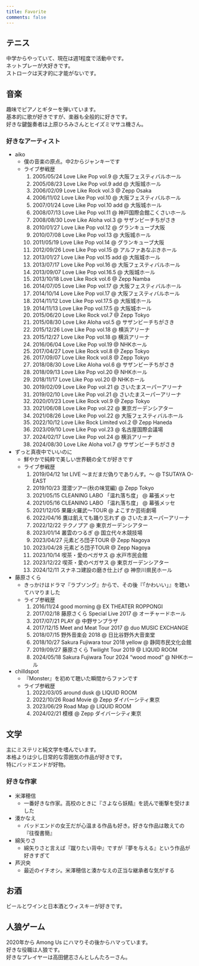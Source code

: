 ```yaml
---
title: Favorite
comments: false
---
```


## テニス

中学からやっていて、現在は週1程度で活動中です。  
ネットプレーが大好きです。  
ストロークは天才的に才能がないです。

## 音楽

趣味でピアノとギターを弾いています。  
基本的に歌が好きですが、楽器も全般的に好きです。  
好きな鍵盤奏者は上原ひろみさんとヒイズミマサユ機さん。

### 好きなアーティスト

* aiko
  * 僕の音楽の原点。中2からジャンキーです
  * ライブ参戦歴
    1. 2005/05/24 Love Like Pop vol.9 @ 大阪フェスティバルホール
    2. 2005/08/23 Love Like Pop vol.9 add @ 大阪城ホール
    3. 2006/02/09 Love Like Rock vol.3 @ Zepp Osaka
    4. 2006/11/02 Love Like Pop vol.10 @ 大阪フェスティバルホール
    5. 2007/01/24 Love Like Pop vol.10 add @ 大阪城ホール
    6. 2008/07/13 Love Like Pop vol.11 @ 神戸国際会館こくさいホール
    7. 2008/08/30 Love Like Aloha vol.3 @ サザンビーチちがさき
    8. 2010/01/27 Love Like Pop vol.12 @ グランキューブ大阪
    9. 2010/07/08 Love Like Pop vol.13 @ 大阪城ホール
    10. 2011/05/19 Love Like Pop vol.14 @ グランキューブ大阪
    11. 2012/09/26 Love Like Pop vol.15 @ アルファあなぶきホール
    12. 2013/01/27 Love Like Pop vol.15 add @ 大阪城ホール
    13. 2013/07/17 Love Like Pop vol.16 @ 大阪フェスティバルホール
    14. 2013/09/07 Love Like Pop vol.16.5 @ 大阪城ホール
    15. 2013/10/18 Love Like Rock vol.6 @ Zepp Namba
    16. 2014/07/05 Love Like Pop vol.17 @ 大阪フェスティバルホール
    17. 2014/10/14 Love Like Pop vol.17 @ 大阪フェスティバルホール
    18. 2014/11/12 Love Like Pop vol.17.5 @ 大阪城ホール
    19. 2014/11/13 Love Like Pop vol.17.5 @ 大阪城ホール
    20. 2015/06/20 Love Like Rock vol.7 @ Zepp Tokyo
    21. 2015/08/30 Love Like Aloha vol.5 @ サザンビーチちがさき
    22. 2015/12/26 Love Like Pop vol.18 @ 横浜アリーナ
    23. 2015/12/27 Love Like Pop vol.18 @ 横浜アリーナ
    24. 2016/06/04 Love Like Pop vol.19 @ NHKホール
    25. 2017/04/27 Love Like Rock vol.8 @ Zepp Tokyo
    26. 2017/09/07 Love Like Rock vol.8 @ Zepp Tokyo
    27. 2018/08/30 Love Like Aloha vol.6 @ サザンビーチちがさき
    28. 2018/09/13 Love Like Pop vol.20 @ NHKホール
    29. 2018/11/17 Love Like Pop vol.20 @ NHKホール
    30. 2019/02/09 Love Like Pop vol.21 @ さいたまスーパーアリーナ
    31. 2019/02/10 Love Like Pop vol.21 @ さいたまスーパーアリーナ
    32. 2020/01/23 Love Like Rock vol.9 @ Zepp Tokyo
    33. 2021/06/08 Love Like Pop vol.22 @ 東京ガーデンシアター
    34. 2021/08/26 Love Like Pop vol.22 @ 大阪フェスティバルホール
    35. 2022/10/12 Love Like Rock Limited vol.2 @ Zepp Haneda
    36. 2023/09/10 Love Like Pop vol.23 @ 名古屋国際会議場
    37. 2024/02/17 Love Like Pop vol.24 @ 横浜アリーナ
    38. 2024/08/30 Love Like Aloha vol.7 @ サザンビーチちがさき
* ずっと真夜中でいいのに
  * 鮮やかで純粋で美しい世界観の全てが好きです
  * ライブ参戦歴
    1. 2019/04/12 1st LIVE 〜まだまだ偽りでありんす。〜 @ TSUTAYA O-EAST
    2. 2019/10/23 潜潜ツアー(秋の味覚編) @ Zepp Tokyo
    3. 2021/05/15 CLEANING LABO 「温れ落ち度」 @ 幕張メッセ
    4. 2021/05/16 CLEANING LABO 「温れ落ち度」 @ 幕張メッセ
    5. 2021/12/05 果羅火羅武〜TOUR @ よこすか芸術劇場
    6. 2022/04/16 鷹は飢えても踊り忘れず @ さいたまスーパーアリーナ
    7. 2022/12/22 テクノプア @ 東京ガーデンシアター
    8. 2023/01/14 叢雲のつるぎ @ 国立代々木競技場
    9. 2023/04/27 元素どろ団子TOUR @ Zepp Nagoya
    10. 2023/04/28 元素どろ団子TOUR @ Zepp Nagoya
    11. 2023/10/14 喫茶・愛のペガサス @ 水戸市民会館
    12. 2023/12/22 喫茶・愛のペガサス @ 東京ガーデンシアター
    13. 2024/12/11 スナネコ建設の磨き仕上げ @ 神奈川県民ホール
* 藤原さくら
  * きっかけはドラマ『ラブソング』からで、その後『「かわいい」』を聴いてハマりました
  * ライブ参戦歴
    1. 2016/11/24 good morning @ EX THEATER ROPPONGI
    2. 2017/02/18 藤原さくら Special Live 2017 @ オーチャードホール
    3. 2017/07/21 PLAY @ 中野サンプラザ
    4. 2017/12/15 Meet and Meat Tour 2017 @ duo MUSIC EXCHANGE
    5. 2018/07/15 野外音楽会 2018 @ 日比谷野外大音楽堂
    6. 2018/10/27 Sakura Fujiwara tour 2018 yellow @ 静岡市民文化会館
    7. 2019/09/27 藤原さくら Twilight Tour 2019 @ LIQUID ROOM
    8. 2024/05/18 Sakura Fujiwara Tour 2024 “wood mood” @ NHKホール
* chilldspot
  * 『Monster』を初めて聴いた瞬間からファンです
  * ライブ参戦歴
    1. 2022/03/05 around dusk @ LIQUID ROOM
    2. 2022/10/26 Road Movie @ Zepp ダイバーシティ東京
    3. 2023/06/29 Road Map @ LIQUID ROOM
    4. 2024/02/21 模様 @ Zepp ダイバーシティ東京

## 文学

主にミステリと純文学を嗜んでいます。  
本格よりは少し日常的な雰囲気の作品が好きです。  
特にバッドエンドが好物。

### 好きな作家

* 米澤穂信
  * 一番好きな作家。高校のときに『さよなら妖精』を読んで衝撃を受けました
* 湊かなえ
  * バッドエンドの女王だが心温まる作品も好き。好きな作品は敢えての『往復書簡』
* 綿矢りさ
  * 綿矢りさと言えば『蹴りたい背中』ですが『夢を与える』という作品が好きすぎて
* 芦沢央
  * 最近のイチオシ。米澤穂信と湊かなえの正当な継承者な気がする

## お酒

ビールとワインと日本酒とウィスキーが好きです。

## 人狼ゲーム

2020年から Among Us にハマりその後からハマっています。  
好きな役職は人狼です。  
好きなプレイヤーは高田健志さんとしんたろーさん。
